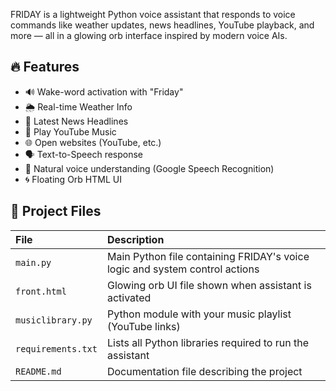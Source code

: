 FRIDAY is a lightweight Python voice assistant that responds to voice commands like weather updates, news headlines, YouTube playback, and more — all in a glowing orb interface inspired by modern voice AIs.

## 🔥 Features

- 🔊 Wake-word activation with "Friday"
- 🌦 Real-time Weather Info
- 📰 Latest News Headlines
- 🎵 Play YouTube Music
- 🌐 Open websites (YouTube, etc.)
- 🗣️ Text-to-Speech response
- 🧠 Natural voice understanding (Google Speech Recognition)
- 🌀 Floating Orb HTML UI

<h2>📁 Project Files</h2>

<table>
  <thead>
    <tr>
      <th style="text-align:left;">File</th>
      <th style="text-align:left;">Description</th>
    </tr>
  </thead>
  <tbody>
    <tr>
      <td><code>main.py</code></td>
      <td>Main Python file containing FRIDAY's voice logic and system control actions</td>
    </tr>
    <tr>
      <td><code>front.html</code></td>
      <td>Glowing orb UI file shown when assistant is activated</td>
    </tr>
    <tr>
      <td><code>musiclibrary.py</code></td>
      <td>Python module with your music playlist (YouTube links)</td>
    </tr> 
    <tr>
      <td><code>requirements.txt</code></td>
      <td>Lists all Python libraries required to run the assistant</td>
    </tr>
    <tr>
      <td><code>README.md</code></td>
      <td>Documentation file describing the project</td>
    </tr>
  </tbody>
</table>
